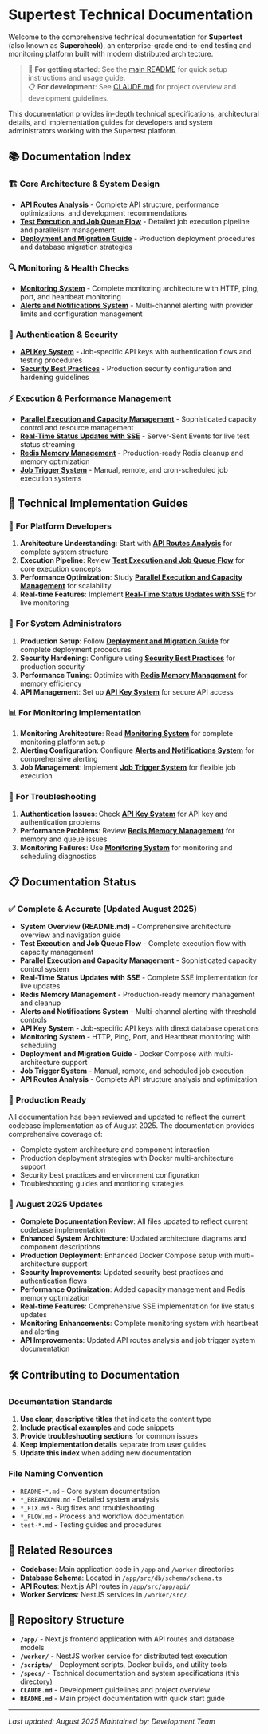 # Supertest Technical Documentation

Welcome to the comprehensive technical documentation for **Supertest** (also known as **Supercheck**), an enterprise-grade end-to-end testing and monitoring platform built with modern distributed architecture.

> 📖 **For getting started**: See the [main README](../README.md) for quick setup instructions and usage guide.  
> 📋 **For development**: See [CLAUDE.md](../CLAUDE.md) for project overview and development guidelines.

This documentation provides in-depth technical specifications, architectural details, and implementation guides for developers and system administrators working with the Supertest platform.

## 📚 Documentation Index

### 🏗️ **Core Architecture & System Design**
- **[API Routes Analysis](API_ROUTES_ANALYSIS.md)** - Complete API structure, performance optimizations, and development recommendations
- **[Test Execution and Job Queue Flow](TEST_EXECUTION_AND_JOB_QUEUE_FLOW.md)** - Detailed job execution pipeline and parallelism management
- **[Deployment and Migration Guide](DEPLOYMENT_AND_MIGRATION.md)** - Production deployment procedures and database migration strategies

### 🔍 **Monitoring & Health Checks**
- **[Monitoring System](MONITORING_SYSTEM.md)** - Complete monitoring architecture with HTTP, ping, port, and heartbeat monitoring
- **[Alerts and Notifications System](ALERTS_AND_NOTIFICATIONS_SYSTEM.md)** - Multi-channel alerting with provider limits and configuration management

### 🔑 **Authentication & Security**
- **[API Key System](API_KEY_SYSTEM.md)** - Job-specific API keys with authentication flows and testing procedures
- **[Security Best Practices](SECURITY.md)** - Production security configuration and hardening guidelines

### ⚡ **Execution & Performance Management**
- **[Parallel Execution and Capacity Management](PARALLEL_EXECUTION_CAPACITY_MANAGEMENT.md)** - Sophisticated capacity control and resource management
- **[Real-Time Status Updates with SSE](REAL_TIME_STATUS_UPDATES_SSE.md)** - Server-Sent Events for live test status streaming
- **[Redis Memory Management](REDIS_MEMORY_MANAGEMENT.md)** - Production-ready Redis cleanup and memory optimization
- **[Job Trigger System](JOB_TRIGGER_SYSTEM.md)** - Manual, remote, and cron-scheduled job execution systems


## 🎯 **Technical Implementation Guides**

### 🚀 **For Platform Developers**
1. **Architecture Understanding**: Start with **[API Routes Analysis](API_ROUTES_ANALYSIS.md)** for complete system structure
2. **Execution Pipeline**: Review **[Test Execution and Job Queue Flow](TEST_EXECUTION_AND_JOB_QUEUE_FLOW.md)** for core execution concepts
3. **Performance Optimization**: Study **[Parallel Execution and Capacity Management](PARALLEL_EXECUTION_CAPACITY_MANAGEMENT.md)** for scalability
4. **Real-time Features**: Implement **[Real-Time Status Updates with SSE](REAL_TIME_STATUS_UPDATES_SSE.md)** for live monitoring

### 🔧 **For System Administrators**
1. **Production Setup**: Follow **[Deployment and Migration Guide](DEPLOYMENT_AND_MIGRATION.md)** for complete deployment procedures
2. **Security Hardening**: Configure using **[Security Best Practices](SECURITY.md)** for production security
3. **Performance Tuning**: Optimize with **[Redis Memory Management](REDIS_MEMORY_MANAGEMENT.md)** for memory efficiency
4. **API Management**: Set up **[API Key System](API_KEY_SYSTEM.md)** for secure API access

### 📊 **For Monitoring Implementation**
1. **Monitoring Architecture**: Read **[Monitoring System](MONITORING_SYSTEM.md)** for complete monitoring platform setup
2. **Alerting Configuration**: Configure **[Alerts and Notifications System](ALERTS_AND_NOTIFICATIONS_SYSTEM.md)** for comprehensive alerting
3. **Job Management**: Implement **[Job Trigger System](JOB_TRIGGER_SYSTEM.md)** for flexible job execution

### 🐛 **For Troubleshooting**
1. **Authentication Issues**: Check **[API Key System](API_KEY_SYSTEM.md)** for API key and authentication problems
2. **Performance Problems**: Review **[Redis Memory Management](REDIS_MEMORY_MANAGEMENT.md)** for memory and queue issues
3. **Monitoring Failures**: Use **[Monitoring System](MONITORING_SYSTEM.md)** for monitoring and scheduling diagnostics

## 📋 **Documentation Status**

### ✅ **Complete & Accurate (Updated August 2025)**
- **System Overview (README.md)** - Comprehensive architecture overview and navigation guide
- **Test Execution and Job Queue Flow** - Complete execution flow with capacity management
- **Parallel Execution and Capacity Management** - Sophisticated capacity control system
- **Real-Time Status Updates with SSE** - Complete SSE implementation for live updates
- **Redis Memory Management** - Production-ready memory management and cleanup
- **Alerts and Notifications System** - Multi-channel alerting with threshold controls
- **API Key System** - Job-specific API keys with direct database operations
- **Monitoring System** - HTTP, Ping, Port, and Heartbeat monitoring with scheduling
- **Deployment and Migration Guide** - Docker Compose with multi-architecture support
- **Job Trigger System** - Manual, remote, and scheduled job execution
- **API Routes Analysis** - Complete API structure analysis and optimization

### 🎯 **Production Ready**
All documentation has been reviewed and updated to reflect the current codebase implementation as of August 2025. The documentation provides comprehensive coverage of:
- Complete system architecture and component interaction
- Production deployment strategies with Docker multi-architecture support
- Security best practices and environment configuration
- Troubleshooting guides and monitoring strategies

### 🔄 **August 2025 Updates**
- **Complete Documentation Review**: All files updated to reflect current codebase implementation
- **Enhanced System Architecture**: Updated architecture diagrams and component descriptions
- **Production Deployment**: Enhanced Docker Compose setup with multi-architecture support
- **Security Improvements**: Updated security best practices and authentication flows
- **Performance Optimization**: Added capacity management and Redis memory optimization
- **Real-time Features**: Comprehensive SSE implementation for live status updates
- **Monitoring Enhancements**: Complete monitoring system with heartbeat and alerting
- **API Improvements**: Updated API routes analysis and job trigger system documentation

## 🛠️ **Contributing to Documentation**

### Documentation Standards
1. **Use clear, descriptive titles** that indicate the content type
2. **Include practical examples** and code snippets
3. **Provide troubleshooting sections** for common issues
4. **Keep implementation details** separate from user guides
5. **Update this index** when adding new documentation

### File Naming Convention
- `README-*.md` - Core system documentation
- `*_BREAKDOWN.md` - Detailed system analysis
- `*_FIX.md` - Bug fixes and troubleshooting
- `*_FLOW.md` - Process and workflow documentation
- `test-*.md` - Testing guides and procedures

## 🔗 **Related Resources**

- **Codebase**: Main application code in `/app` and `/worker` directories
- **Database Schema**: Located in `/app/src/db/schema/schema.ts`
- **API Routes**: Next.js API routes in `/app/src/app/api/`
- **Worker Services**: NestJS services in `/worker/src/`


## 📂 **Repository Structure**

- **`/app/`** - Next.js frontend application with API routes and database models
- **`/worker/`** - NestJS worker service for distributed test execution
- **`/scripts/`** - Deployment scripts, Docker builds, and utility tools
- **`/specs/`** - Technical documentation and system specifications (this directory)
- **`CLAUDE.md`** - Development guidelines and project overview
- **`README.md`** - Main project documentation with quick start guide

---

*Last updated: August 2025*
*Maintained by: Development Team*